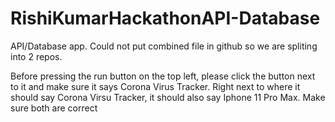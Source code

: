 # RishiKumarHackathonAPI-Database
API/Database app. Could not put combined file in github so we are spliting into 2 repos.

Before pressing the run button on the top left, please click the button next to it and make sure it says Corona Virus Tracker.
Right next to where it should say Corona Virsu Tracker, it should also say Iphone 11 Pro Max. Make sure both are correct

